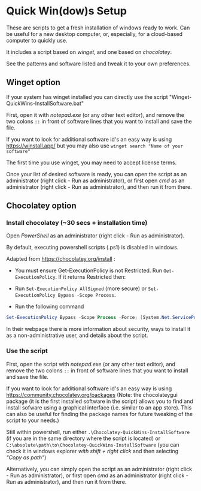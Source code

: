 # Quick Win(dow)s Setup

These are scripts to get a fresh installation of windows ready to work. Can be useful for a new desktop computer, or, especially, for a cloud-based computer to quickly use.

It includes a script based on *winget*, and one based on  *chocolatey*.

See the patterns and software listed and tweak it to your own preferences.


## Winget option

If your system has winget installed you can directly use the script "Winget-QuickWins-InstallSoftware.bat"

First, open it with *notepad.exe* (or any other text editor), and remove the two colons `::` in front of software lines that you want to install and save the file.

If you want to look for additional software id's an easy way is using https://winstall.app/ but you may also use `winget search "Name of your software"`

The first time you use winget, you may need to accept license terms.

Once your list of desired software is ready, you can open the script as an administrator (right click - Run as administrator), or first open *cmd* as an administrator (right click - Run as administrator), and then run it from there.

## Chocolatey option

### Install chocolatey (~30 secs + installation time)

Open *PowerShell* as an administrator (right click - Run as administrator).

By default, executing powershell scripts (.ps1) is disabled in windows. 

Adapted from https://chocolatey.org/install :

* You must ensure Get-ExecutionPolicy is not Restricted. 
Run `Get-ExecutionPolicy`. If it returns Restricted then:

* Run `Set-ExecutionPolicy AllSigned` (more secure) or 
`Set-ExecutionPolicy Bypass -Scope Process`.

* Run the following command

```PowerShell
Set-ExecutionPolicy Bypass -Scope Process -Force; [System.Net.ServicePointManager]::SecurityProtocol = [System.Net.ServicePointManager]::SecurityProtocol -bor 3072; iex ((New-Object System.Net.WebClient).DownloadString('https://community.chocolatey.org/install.ps1'))
```

In their webpage there is more information about security, ways to install it as a non-administrative user, and details about the script.

### Use the script

First, open the script with *notepad.exe* (or any other text editor), and remove the two colons `::` in front of software lines that you want to install and save the file.

If you want to look for additional software id's an easy way is using https://community.chocolatey.org/packages (Note: the chocolateygui package (it is the first installed software in the script) allows you to find and install sofware using a graphical interface (i.e. similar to an app store). This can also be useful for finding the package names for future tweaking of the script to your needs.)

Still within powershell, run either `.\Chocolatey-QuickWins-InstallSoftware` (if you are in the same directory where the script is located) or `C:\absolute\path\to\Chocolatey-QuickWins-InstallSoftware` (you can check it in windows explorer *with shift + right click* and then selecting *"Copy as path"*)

Alternatively, you can simply open the script as an administrator (right click - Run as administrator), or first open *cmd* as an administrator (right click - Run as administrator), and then run it from there.








